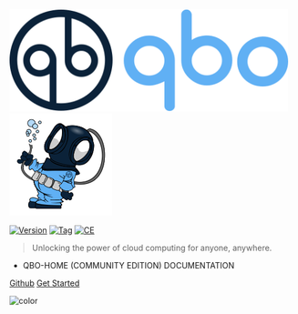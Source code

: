 <p float="left">
  <img src="img/qbo_250x150.svg" height="180" />
  <img src="img/vintage_diver_dark_badge.svg" height="180" /> 
</p>    

[![Version](https://img.shields.io/badge/qbo-home-blue)](https://github.com/alexeadem/qbo-docs/blob/main/LICENSE)
[![Tag](https://img.shields.io/badge/dev-4.3.2--49c0db762-black)](https://github.com/alexeadem/qbo-docs/tags)
[![CE](https://img.shields.io/badge/community_edition-CE-lightblue)](https://github.com/alexeadem/qbo-docs/tags)

> Unlocking the power of cloud computing for anyone, anywhere.
- QBO-HOME (COMMUNITY EDITION) DOCUMENTATION

[Github](https://github.com/alexeadem/qbo-home) 
[Get Started](?id=what-is-qbo) 

![color](#fff)
